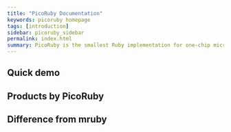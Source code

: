 ```yaml
---
title: "PicoRuby Documentation"
keywords: picoruby homepage
tags: [introduction]
sidebar: picoruby_sidebar
permalink: index.html
summary: PicoRuby is the smallest Ruby implementation for one-chip microcontrollers.
---
```


## Quick demo

## Products by PicoRuby

## Difference from mruby

